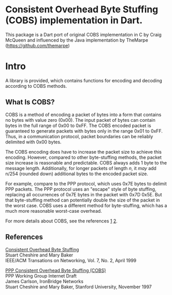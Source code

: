 # Consistent Overhead Byte Stuffing (COBS) implementation in Dart.

This package is a Dart port of original COBS implementation in C
by Craig McQueen and influenced by the Java implementation by
TheMarpe (https://github.com/themarpe)

# Intro

A library is provided, which contains functions for encoding and decoding
according to COBS methods.


## What Is COBS?

COBS is a method of encoding a packet of bytes into a form that contains no
bytes with value zero (0x00). The input packet of bytes can contain bytes
in the full range of 0x00 to 0xFF. The COBS encoded packet is guaranteed to
generate packets with bytes only in the range 0x01 to 0xFF. Thus, in a
communication protocol, packet boundaries can be reliably delimited with 0x00
bytes.

The COBS encoding does have to increase the packet size to achieve this
encoding. However, compared to other byte-stuffing methods, the packet size
increase is reasonable and predictable. COBS always adds 1 byte to the
message length. Additionally, for longer packets of length *n*, it *may* add
n/254 (rounded down) additional bytes to the encoded packet size.

For example, compare to the PPP protocol, which uses 0x7E bytes to delimit
PPP packets. The PPP protocol uses an "escape" style of byte stuffing,
replacing all occurrences of 0x7E bytes in the packet with 0x7D 0x5E. But that
byte-stuffing method can potentially double the size of the packet in the
worst case. COBS uses a different method for byte-stuffing, which has a much
more reasonable worst-case overhead.

For more details about COBS, see the references [1][1] [2][2].


## References

[Consistent Overhead Byte Stuffing][1]\
Stuart Cheshire and Mary Baker\
IEEE/ACM Transations on Networking, Vol. 7, No. 2, April 1999

[PPP Consistent Overhead Byte Stuffing (COBS)][2]\
PPP Working Group Internet Draft<br>James Carlson, IronBridge Networks\
Stuart Cheshire and Mary Baker, Stanford University, November 1997

[1]: http://www.stuartcheshire.org/papers/COBSforToN.pdf
[2]: http://tools.ietf.org/html/draft-ietf-pppext-cobs-00